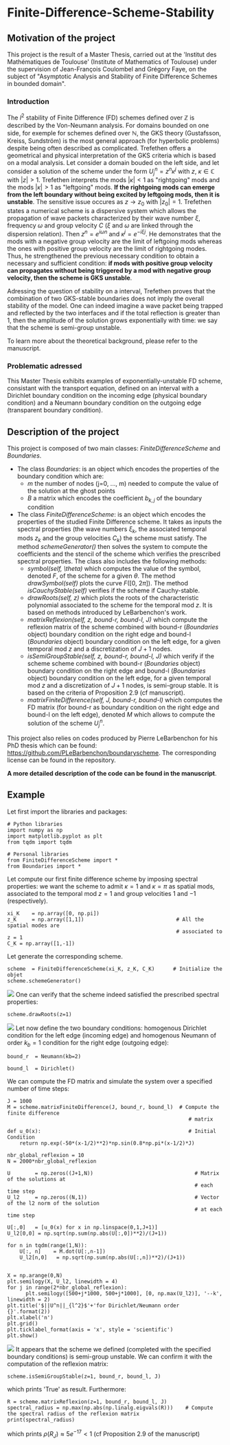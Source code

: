 # Finite-Difference-Scheme-Stability
## Motivation of the project
This project is the result of a Master Thesis, carried out at the 'Institut des Mathématiques de Toulouse' (Institute of Mathematics of Toulouse) under the supervision of Jean-François Coulombel and Grégory Faye, on the subject of "Asymptotic Analysis and Stability of Finite Difference Schemes in bounded domain".

### Introduction
The $l^2$ stability of Finite Difference (FD) schemes defined over $\mathbb{Z}$ is described by the Von-Neumann analysis. For domains bounded on one side, for exemple for schemes defined over $\mathbb{N}$, the GKS theory (Gustafsson, Kreiss, Sundström) is the most general approach (for hyperbolic problems) despite being often described as complicated. Trefethen offers a geometrical and physical interpretation of the GKS criteria which is based on a modal analysis. Let consider a domain bouded on the left side, and let consider a solution of the scheme under the form $U^n_j = z^n\kappa^j$ with $z,~\kappa\in\mathbb{C}$ with $|z|>1$. Trefethen interprets the mods $|\kappa|<1$ as "rightgoing" mods and the mods $|\kappa|>1$ as "leftgoing" mods. **If the rightgoing mods can emerge from the left boundary without being excited by leftgoing mods, then it is unstable**. The sensitive issue occures as $z\rightarrow z_0$ with $|z_0|=1$. Trefethen states a numerical scheme is a dispersive system which allows the propagation of wave packets characterized by their wave number $\xi$, frequency $\omega$ and group velocity $C$ ($\xi$ and $\omega$ are linked through the dispersion relation). Then $z^n=e^{i\omega n}$ and $\kappa^j=e^{-i\xi j}$. He demonstrates that the mods with a negative group velocity are the limit of leftgoing mods whereas the ones with positive group velocity are the limit of rightgoing modes. Thus, he strengthened the previous necessary condition to obtain a necessary and sufficient condition: **if mods with positive group velocity can propagates without being triggered by a mod with negative group velocity, then the scheme is GKS unstable**.  

Adressing the question of stability on a interval, Trefethen proves that the combination of two GKS-stable boundaries does not imply the overall stability of the model. One can indeed imagine a wave packet being trapped and reflected by the two interfaces and if the total reflection is greater than 1, then the amplitude of the solution grows exponentially with time: we say that the scheme is semi-group unstable. 

To learn more about the theoretical background, please refer to the manuscript.

### Problematic adressed
This Master Thesis exhibits examples of exponentially-unstable FD scheme, consistant with the transport equation, defined on an interval with a Dirichlet boundary condition on the incoming edge (physical boundary condition) and a Neumann boundary condition on the outgoing edge (transparent boundary condition).

## Description of the project
This project is composed of two main classes: *FiniteDifferenceScheme* and *Boundaries*.

- The class *Boundaries*: is an object which encodes the properties of the boundary condition which are:
  - $m$ the number of nodes (j=0, ..., m) needed to compute the value of the solution at the ghost points
  - $B$ a matrix which encodes the coefficient $b_{k,j}$ of the boundary condition  
- The class *FiniteDifferenceScheme*: is an object which encodes the properties of the studied Finite Difference scheme. It takes as inputs the spectral properties (the wave numbers $\xi_k$, the associated temporal mods $z_k$ and the group velocities $C_k$) the scheme must satisfy. The method *schemeGenerator()* then solves the system to compute the coefficients and the stencil of the scheme which verifies the prescribed spectral properties. The class also includes the following methods:
  - *symbol(self, \theta)* which computes the value of the symbol, denoted $F$, of the scheme for a given $\theta$. The method *drawSymbol(self)* plots the curve $F([0,~2\pi])$. The method *isCauchyStable(self)* verifies if the scheme if Cauchy-stable.
  - *drawRoots(self, z)* which plots the roots of the characteristic polynomial associated to the scheme for the temporal mod $z$. It is based on methods introduced by LeBarbenchon's work.
  - *matrixReflexion(self, z, bound-r, bound-l, J)* which compute the reflexion matrix of the scheme combined with bound-r (*Boundaries* object) boundary condition on the right edge and  bound-l (*Boundaries* object) boundary condition on the left edge, for a given temporal mod $z$ and a discretization of $J+1$ nodes.
  - *isSemiGroupStable(self, z, bound-r, bound-l, J)* which verify if the scheme scheme combined with bound-r (*Boundaries* object) boundary condition on the right edge and  bound-l (*Boundaries* object) boundary condition on the left edge, for a given temporal mod $z$ and a discretization of $J+1$ nodes, is semi-group stable. It is based on the criteria of Proposition 2.9 (cf manuscript).
  - *matrixFiniteDifference(self, J, bound-r, bound-l)* which computes the FD matrix (for bound-r as boundary condition on the right edge and bound-l on the left edge), denoted $M$ which allows to compute the solution of the scheme $U^n_j$. 

This project also relies on codes produced by Pierre LeBarbenchon for his PhD thesis which can be found: https://github.com/PLeBarbenchon/boundaryscheme. The corresponding license can be found in the repository.

**A more detailed description of the code can be found in the manuscript**.

## Example
Let first import the libraries and packages:
```
# Python libraries
import numpy as np
import matplotlib.pyplot as plt
from tqdm import tqdm

# Personal libraries
from FiniteDifferenceScheme import *
from Boundaries import *
```
Let compute our first finite difference scheme by imposing spectral properties: we want the scheme to admit $\kappa = 1$ and $\kappa = \pi$ as spatial mods, associated to the temporal mod $z=1$ and group velocities $1$ and $-1$ (respectively).
```
xi_K    = np.array([0, np.pi])
z_K     = np.array([1,1])                              # All the spatial modes are
                                                       # associated to z = 1
C_K = np.array([1,-1])
```
Let generate the corresponding scheme.
```
scheme  = FiniteDifferenceScheme(xi_K, z_K, C_K)      # Initialize the objet
scheme.schemeGenerator() 
```
![](/figures/symbol.png)
One can verify that the scheme indeed satisfied the prescribed spectral properties:
```
scheme.drawRoots(z=1) 
```
![](/figures/roots.png)
Let now define the two boundary conditions: homogenous Dirichlet condition for the left edge (incoming edge) and homogenous Neumann of order $k_b=1$ condition for the right edge (outgoing edge):
```
bound_r  = Neumann(kb=2)

bound_l  = Dirichlet()
```
We can compute the FD matrix and simulate the system over a specified number of time steps:
```
J = 1000
M = scheme.matrixFiniteDifference(J, bound_r, bound_l)  # Compute the finite difference
                                                           # matrix

def u_0(x):                                                # Initial Condition
    return np.exp(-50*(x-1/2)**2)*np.sin(0.8*np.pi*(x-1/2)*J) 

nbr_global_reflexion = 10
N = 2000*nbr_global_reflexion

U        = np.zeros((J+1,N))                                 # Matrix of the solutions at
                                                             # each time step
U_l2     = np.zeros((N,1))                                   # Vector of the l2 norm of the solution
                                                             # at each time step

U[:,0]   = [u_0(x) for x in np.linspace(0,1,J+1)]
U_l2[0,0] = np.sqrt(np.sum(np.abs(U[:,0])**2)/(J+1))

for n in tqdm(range(1,N)):
    U[:, n]    = M.dot(U[:,n-1])
    U_l2[n,0]   = np.sqrt(np.sum(np.abs(U[:,n])**2)/(J+1))  


X = np.arange(0,N)
plt.semilogy(X, U_l2, linewidth = 4)
for j in range(2*nbr_global_reflexion):
      plt.semilogy([500+j*1000, 500+j*1000], [0, np.max(U_l2)], '--k', linewidth = 2)
plt.title('$||U^n||_{l^2}$'+'for Dirichlet/Neumann order {}'.format(2))
plt.xlabel('n')
plt.grid()
plt.ticklabel_format(axis = 'x', style = 'scientific')
plt.show()
```
![](/figures/l2_norm.png)
It appears that the scheme we defined (completed with the specified boundary conditions) is semi-group unstable. We can confirm it with the computation of the reflexion matrix:
```
scheme.isSemiGroupStable(z=1, bound_r, bound_l, J)
```
which prints 'True' as result. Furthermore:
```
R = scheme.matrixReflexion(z=1, bound_r, bound_l, J)
spectral_radius = np.max(np.abs(np.linalg.eigvals(R)))    # Compute the spectral radius of the reflexion matrix
print(spectral_radius)
```
which prints $\rho(R_J)\approx 5e^{-17} <1$ (cf Proposition 2.9 of the manuscript)
